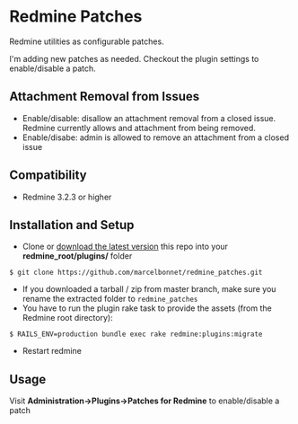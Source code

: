 Redmine Patches
==================

Redmine utilities as configurable patches.

I'm adding new patches as needed. Checkout the plugin settings to enable/disable a patch.

Attachment Removal from Issues
-------------
* Enable/disable: disallow an attachment removal from a closed issue. Redmine currently allows and attachment from being removed.
* Enable/disabe: admin is allowed to remove an attachment from a closed issue


Compatibility
-------------
* Redmine 3.2.3 or higher

Installation and Setup
----------------------

* Clone or [download the latest version](https://github.com/marcelbonnet/redmine_patches/tags) this repo into your **redmine_root/plugins/** folder

```
$ git clone https://github.com/marcelbonnet/redmine_patches.git
```
* If you downloaded a tarball / zip from master branch, make sure you rename the extracted folder to `redmine_patches`
* You have to run the plugin rake task to provide the assets (from the Redmine root directory):
```
$ RAILS_ENV=production bundle exec rake redmine:plugins:migrate
```
* Restart redmine

Usage
----------------------
Visit **Administration->Plugins->Patches for Redmine** to enable/disable a patch